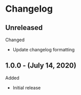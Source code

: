 # Changelog

## Unreleased

Changed

* Update changelog formatting

## 1.0.0 - (July 14, 2020)

Added

* Initial release
